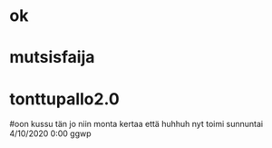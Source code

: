 ﻿# ok
# mutsisfaija
# tonttupallo2.0
#oon kussu tän jo niin monta kertaa että huhhuh
nyt toimi sunnuntai 4/10/2020 0:00 ggwp
